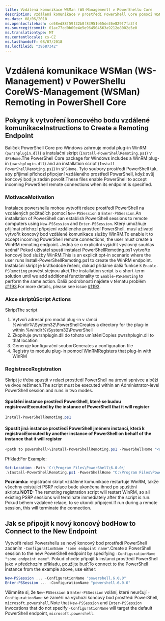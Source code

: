```yaml
---
title: Vzdálená komunikace WSMan (WS-Management) v PowerShellu Core
description: Vzdálená komunikace v prostředí PowerShell Core pomocí WSMan
ms.date: 08/06/2018
ms.openlocfilehash: ce58ed88f59f32b0f83951e55de36e829f7fa3f4
ms.sourcegitcommit: 01ac77cd0b00e4e5e964504563a9212e8002e5e0
ms.translationtype: MT
ms.contentlocale: cs-CZ
ms.lasthandoff: 08/07/2018
ms.locfileid: "39587342"
---
```

# <a name="ws-management-wsman-remoting-in-powershell-core"></a><span data-ttu-id="9ee3c-103">Vzdálená komunikace WSMan (WS-Management) v PowerShellu Core</span><span class="sxs-lookup"><span data-stu-id="9ee3c-103">WS-Management (WSMan) Remoting in PowerShell Core</span></span>

## <a name="instructions-to-create-a-remoting-endpoint"></a><span data-ttu-id="9ee3c-104">Pokyny k vytvoření koncového bodu vzdálené komunikace</span><span class="sxs-lookup"><span data-stu-id="9ee3c-104">Instructions to Create a Remoting Endpoint</span></span>

<span data-ttu-id="9ee3c-105">Balíček PowerShell Core pro Windows zahrnuje modul plug-in WinRM (`pwrshplugin.dll`) a instalační skript (`Install-PowerShellRemoting.ps1`) v `$PSHome`.</span><span class="sxs-lookup"><span data-stu-id="9ee3c-105">The PowerShell Core package for Windows includes a WinRM plug-in (`pwrshplugin.dll`) and an installation script (`Install-PowerShellRemoting.ps1`) in `$PSHome`.</span></span>
<span data-ttu-id="9ee3c-106">Tyto soubory prostředí PowerShell tak, aby přijímal příchozí připojení vzdáleného prostředí PowerShell, když svůj koncový bod je zadán povolit.</span><span class="sxs-lookup"><span data-stu-id="9ee3c-106">These files enable PowerShell to accept incoming PowerShell remote connections when its endpoint is specified.</span></span>

### <a name="motivation"></a><span data-ttu-id="9ee3c-107">Motivace</span><span class="sxs-lookup"><span data-stu-id="9ee3c-107">Motivation</span></span>

<span data-ttu-id="9ee3c-108">Instalace powershellu mohou vytvořit relace prostředí PowerShell na vzdálených počítačích pomocí `New-PSSession` a `Enter-PSSession`.</span><span class="sxs-lookup"><span data-stu-id="9ee3c-108">An installation of PowerShell can establish PowerShell sessions to remote computers using `New-PSSession` and `Enter-PSSession`.</span></span>
<span data-ttu-id="9ee3c-109">Který umožňuje přijímat příchozí připojení vzdáleného prostředí PowerShell, musí uživatel vytvořit koncový bod vzdálené komunikace služby WinRM.</span><span class="sxs-lookup"><span data-stu-id="9ee3c-109">To enable it to accept incoming PowerShell remote connections, the user must create a WinRM remoting endpoint.</span></span>
<span data-ttu-id="9ee3c-110">Jedná se o explicitní vyjádřit výslovný souhlas scénář Pokud uživatel spustí instalaci PowerShellRemoting.ps1 vytvořte koncový bod služby WinRM.</span><span class="sxs-lookup"><span data-stu-id="9ee3c-110">This is an explicit opt-in scenario where the user runs Install-PowerShellRemoting.ps1 to create the WinRM endpoint.</span></span>
<span data-ttu-id="9ee3c-111">Instalační skript je krátkodobé řešení, dokud přidáme další funkce k `Enable-PSRemoting` provést stejnou akci.</span><span class="sxs-lookup"><span data-stu-id="9ee3c-111">The installation script is a short-term solution until we add additional functionality to `Enable-PSRemoting` to perform the same action.</span></span>
<span data-ttu-id="9ee3c-112">Další podrobnosti najdete v tématu problém [#1193](https://github.com/PowerShell/PowerShell/issues/1193).</span><span class="sxs-lookup"><span data-stu-id="9ee3c-112">For more details, please see issue [#1193](https://github.com/PowerShell/PowerShell/issues/1193).</span></span>

### <a name="script-actions"></a><span data-ttu-id="9ee3c-113">Akce skriptů</span><span class="sxs-lookup"><span data-stu-id="9ee3c-113">Script Actions</span></span>

<span data-ttu-id="9ee3c-114">Skript</span><span class="sxs-lookup"><span data-stu-id="9ee3c-114">The script</span></span>

1. <span data-ttu-id="9ee3c-115">Vytvoří adresář pro modul plug-in v rámci %windir%\System32\PowerShell</span><span class="sxs-lookup"><span data-stu-id="9ee3c-115">Creates a directory for the plug-in within %windir%\System32\PowerShell</span></span>
1. <span data-ttu-id="9ee3c-116">Zkopíruje pwrshplugin.dll do tohoto umístění</span><span class="sxs-lookup"><span data-stu-id="9ee3c-116">Copies pwrshplugin.dll to that location</span></span>
1. <span data-ttu-id="9ee3c-117">Generuje konfigurační soubor</span><span class="sxs-lookup"><span data-stu-id="9ee3c-117">Generates a configuration file</span></span>
1. <span data-ttu-id="9ee3c-118">Registry to modulu plug-in pomocí WinRM</span><span class="sxs-lookup"><span data-stu-id="9ee3c-118">Registers that plug-in with WinRM</span></span>

### <a name="registration"></a><span data-ttu-id="9ee3c-119">Registrace</span><span class="sxs-lookup"><span data-stu-id="9ee3c-119">Registration</span></span>

<span data-ttu-id="9ee3c-120">Skript je třeba spustit v relaci prostředí PowerShell na úrovni správce a běží ve dvou režimech.</span><span class="sxs-lookup"><span data-stu-id="9ee3c-120">The script must be executed within an Administrator-level PowerShell session and runs in two modes.</span></span>

#### <a name="executed-by-the-instance-of-powershell-that-it-will-register"></a><span data-ttu-id="9ee3c-121">Spuštění instance prostředí PowerShell, které se budou registrovat</span><span class="sxs-lookup"><span data-stu-id="9ee3c-121">Executed by the instance of PowerShell that it will register</span></span>

```powershell
Install-PowerShellRemoting.ps1
```

#### <a name="executed-by-another-instance-of-powershell-on-behalf-of-the-instance-that-it-will-register"></a><span data-ttu-id="9ee3c-122">Spustit jiná instance prostředí PowerShell jménem instanci, která k registraci</span><span class="sxs-lookup"><span data-stu-id="9ee3c-122">Executed by another instance of PowerShell on behalf of the instance that it will register</span></span>

```powershell
<path to powershell>\Install-PowerShellRemoting.ps1 -PowerShellHome "<absolute path to the instance's $PSHOME>"
```

<span data-ttu-id="9ee3c-123">Příklad:</span><span class="sxs-lookup"><span data-stu-id="9ee3c-123">For Example:</span></span>

```powershell
Set-Location -Path 'C:\Program Files\PowerShell\6.0.0\'
.\Install-PowerShellRemoting.ps1 -PowerShellHome "C:\Program Files\PowerShell\6.0.0\"
```

<span data-ttu-id="9ee3c-124">**Poznámka:** registrační skript vzdálené komunikace restartuje WinRM, takže všechny existující PSRP relace bude ukončena ihned po spuštění skriptu.</span><span class="sxs-lookup"><span data-stu-id="9ee3c-124">**NOTE:** The remoting registration script will restart WinRM, so all existing PSRP sessions will terminate immediately after the script is run.</span></span> <span data-ttu-id="9ee3c-125">Pokud během vzdálené relace, to se ukončí připojení.</span><span class="sxs-lookup"><span data-stu-id="9ee3c-125">If run during a remote session, this will terminate the connection.</span></span>

## <a name="how-to-connect-to-the-new-endpoint"></a><span data-ttu-id="9ee3c-126">Jak se připojit k nový koncový bod</span><span class="sxs-lookup"><span data-stu-id="9ee3c-126">How to Connect to the New Endpoint</span></span>

<span data-ttu-id="9ee3c-127">Vytvořit relaci Powershellu se nový koncový bod prostředí PowerShell zadáním `-ConfigurationName "some endpoint name"`.</span><span class="sxs-lookup"><span data-stu-id="9ee3c-127">Create a PowerShell session to the new PowerShell endpoint by specifying `-ConfigurationName "some endpoint name"`.</span></span> <span data-ttu-id="9ee3c-128">Pokud chcete připojit k instanci prostředí PowerShell jako v předchozím příkladu, použijte buď:</span><span class="sxs-lookup"><span data-stu-id="9ee3c-128">To connect to the PowerShell instance from the example above, use either:</span></span>

```powershell
New-PSSession ... -ConfigurationName "powershell.6.0.0"
Enter-PSSession ... -ConfigurationName "powershell.6.0.0"
```

<span data-ttu-id="9ee3c-129">Všimněte si, že `New-PSSession` a `Enter-PSSession` volání, které neurčují `-ConfigurationName` se zaměří na výchozí koncový bod prostředí PowerShell, `microsoft.powershell`.</span><span class="sxs-lookup"><span data-stu-id="9ee3c-129">Note that `New-PSSession` and `Enter-PSSession` invocations that do not specify `-ConfigurationName` will target the default PowerShell endpoint, `microsoft.powershell`.</span></span>